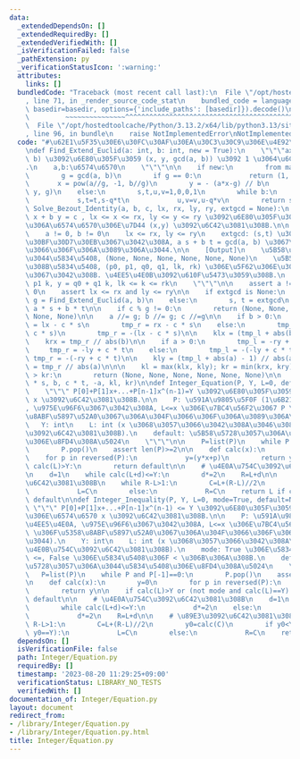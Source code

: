 ```yaml
---
data:
  _extendedDependsOn: []
  _extendedRequiredBy: []
  _extendedVerifiedWith: []
  _isVerificationFailed: false
  _pathExtension: py
  _verificationStatusIcon: ':warning:'
  attributes:
    links: []
  bundledCode: "Traceback (most recent call last):\n  File \"/opt/hostedtoolcache/Python/3.13.2/x64/lib/python3.13/site-packages/onlinejudge_verify/documentation/build.py\"\
    , line 71, in _render_source_code_stat\n    bundled_code = language.bundle(stat.path,\
    \ basedir=basedir, options={'include_paths': [basedir]}).decode()\n          \
    \         ~~~~~~~~~~~~~~~^^^^^^^^^^^^^^^^^^^^^^^^^^^^^^^^^^^^^^^^^^^^^^^^^^^^^^^^^^^^^^^^^^\n\
    \  File \"/opt/hostedtoolcache/Python/3.13.2/x64/lib/python3.13/site-packages/onlinejudge_verify/languages/python.py\"\
    , line 96, in bundle\n    raise NotImplementedError\nNotImplementedError\n"
  code: "#\u62E1\u5F35\u30E6\u30FC\u30AF\u30EA\u30C3\u30C9\u306E\u4E92\u9664\u6CD5\
    \ndef Find_Extend_Euclid(a: int, b: int, new = True):\n    \"\"\"ax+by=gcd(a,\
    \ b) \u3092\u6E80\u305F\u3059 (x, y, gcd(a, b)) \u3092 1 \u3064\u6C42\u3081\u308B\
    .\n    a,b:\u6574\u6570\n    \"\"\"\n\n    if new:\n        from math import gcd\n\
    \        g = gcd(a, b)\n        if g == 0:\n            return (1, 0, 0)\n\n \
    \       x = pow(a//g, -1, b//g)\n        y = - (a*x-g) // b\n        return (x,\
    \ y, g)\n    else:\n        s,t,u,v=1,0,0,1\n        while b:\n            q,a,b=a//b,b,a%b\n\
    \            s,t=t,s-q*t\n            u,v=v,u-q*v\n        return s,u,a\n\ndef\
    \ Solve_Bezout_Identity(a, b, c, lx, rx, ly, ry, extgcd = None):\n    \"\"\" a\
    \ x + b y = c , lx <= x <= rx, ly <= y <= ry \u3092\u6E80\u305F\u3059\u3088\u3046\
    \u306A\u6574\u6570\u306E\u7D44 (x,y) \u3092\u6C42\u3081\u308B.\n\n    [Input]\n\
    \    a != 0, b != 0\n    lx <= rx, ly <= ry\n    extgcd: (s,t) \u306E\u5F62\u306E\
    \u30BF\u30D7\u30EB\u3067\u3042\u308A, a s + b t = gcd(a, b) \u3067\u306A\u304F\
    \u3066\u306F\u306A\u3089\u306A\u3044.\n\n    [Output]\n    \u5B58\u5728\u3057\u306A\
    \u3044\u5834\u5408, (None, None, None, None, None, None)\n    \u5B58\u5728\u3059\
    \u308B\u5834\u5408, (p0, p1, q0, q1, lk, rk) \u306E\u5F62\u306E\u30BF\u30D7\u30EB\
    \u3067\u3042\u308B. \u4EE5\u4E0B\u3092\u610F\u5473\u3059\u308B.\n    x = p0 +\
    \ p1 k, y = q0 + q1 k, lk <= k <= rk\n    \"\"\"\n\n    assert a != 0 and b !=\
    \ 0\n    assert lx <= rx and ly <= ry\n\n    if extgcd is None:\n        s, t,\
    \ g = Find_Extend_Euclid(a, b)\n    else:\n        s, t = extgcd\n        g =\
    \ a * s + b * t\n\n    if c % g != 0:\n        return (None, None, None, None,\
    \ None, None)\n\n    a //= g; b //= g; c //=g\n\n    if b > 0:\n        tmp_l\
    \ = lx - c * s\n        tmp_r = rx - c * s\n    else:\n        tmp_l = -(rx -\
    \ c * s)\n        tmp_r = -(lx - c * s)\n\n    klx = (tmp_l + abs(b) - 1) // abs(b)\n\
    \    krx = tmp_r // abs(b)\n\n    if a > 0:\n        tmp_l = -ry + c * t\n   \
    \     tmp_r = -ly + c * t\n    else:\n        tmp_l = -(-ly + c * t)\n       \
    \ tmp_r = -(-ry + c * t)\n\n    kly = (tmp_l + abs(a) - 1) // abs(a)\n    kry\
    \ = tmp_r // abs(a)\n\n\n    kl = max(klx, kly); kr = min(krx, kry)\n    if kl\
    \ > kr:\n        return (None, None, None, None, None, None)\n\n    return (c\
    \ * s, b, c * t, -a, kl, kr)\n\ndef Integer_Equation(P, Y, L=0, default=None):\n\
    \    \"\"\" P[0]+P[1]x+...+P[n-1]x^(n-1)=Y \u3092\u6E80\u305F\u3059\u6574\u6570\
    \ x \u3092\u6C42\u3081\u308B.\n\n    P: \u591A\u9805\u5F0F (1\u6B21\u4EE5\u4E0A\
    , \u975E\u96F6\u3067\u3042\u308A, L<=x \u306E\u7BC4\u56F2\u3067 P \u306F\u5358\
    \u8ABF\u5897\u52A0\u3067\u306A\u304F\u3066\u306F\u306A\u3089\u306A\u3044).\n \
    \   Y: int\n    L: int (x \u3068\u3057\u3066\u3042\u308A\u3046\u308B\u4E0B\u754C\
    \u3092\u6C42\u3081\u308B).\n    default: \u5B58\u5728\u3057\u306A\u3044\u5834\u5408\
    \u306E\u8FD4\u308A\u5024\n    \"\"\"\n\n    P=list(P)\n    while P and P[-1]==0:\n\
    \        P.pop()\n    assert len(P)>=2\n\n    def calc(x):\n        y=0\n    \
    \    for p in reversed(P):\n            y=(y*x+p)\n        return y\n\n    if\
    \ calc(L)>Y:\n        return default\n\n    # \u4E0A\u754C\u3092\u6C42\u3081\u308B\
    \n    d=1\n    while calc(L+d)<=Y:\n        d*=2\n    R=L+d\n\n    # \u89E3\u3092\
    \u6C42\u3081\u308B\n    while R-L>1:\n        C=L+(R-L)//2\n        if calc(C)<=Y:\n\
    \            L=C\n        else:\n            R=C\n    return L if calc(L)==Y else\
    \ default\n\ndef Integer_Inequality(P, Y, L=0, mode=True, default=None):\n   \
    \ \"\"\" P[0]+P[1]x+...+P[n-1]x^(n-1) <= Y \u3092\u6E80\u305F\u3059\u6700\u5927\
    \u306E\u6574\u6570 x \u3092\u6C42\u3081\u308B.\n\n    P: \u591A\u9805\u5F0F (1\u6B21\
    \u4EE5\u4E0A, \u975E\u96F6\u3067\u3042\u308A, L<=x \u306E\u7BC4\u56F2\u3067 P\
    \ \u306F\u5358\u8ABF\u5897\u52A0\u3067\u306A\u304F\u3066\u306F\u306A\u3089\u306A\
    \u3044).\n    Y: int\n    L: int (x \u3068\u3057\u3066\u3042\u308A\u3046\u308B\
    \u4E0B\u754C\u3092\u6C42\u3081\u308B).\n    mode: True \u306E\u5834\u5408\u306F\
    \ <=, False \u306E\u5834\u5408\u306F < \u306B\u306A\u308B.\n    default: \u5B58\
    \u5728\u3057\u306A\u3044\u5834\u5408\u306E\u8FD4\u308A\u5024\n    \"\"\"\n\n \
    \   P=list(P)\n    while P and P[-1]==0:\n        P.pop()\n    assert len(P)>=2\n\
    \n    def calc(x):\n        y=0\n        for p in reversed(P):\n            y=(y*x+p)\n\
    \        return y\n\n    if calc(L)>Y or (not mode and calc(L)==Y):\n        return\
    \ default\n\n    # \u4E0A\u754C\u3092\u6C42\u3081\u308B\n    d=1\n    if mode:\n\
    \        while calc(L+d)<=Y:\n            d*=2\n    else:\n        while calc(L+d)<Y:\n\
    \            d*=2\n    R=L+d\n\n    # \u89E3\u3092\u6C42\u3081\u308B\n    while\
    \ R-L>1:\n        C=L+(R-L)//2\n        y0=calc(C)\n        if y0<Y or (mode and\
    \ y0==Y):\n            L=C\n        else:\n            R=C\n    return L\n"
  dependsOn: []
  isVerificationFile: false
  path: Integer/Equation.py
  requiredBy: []
  timestamp: '2023-08-20 11:29:25+09:00'
  verificationStatus: LIBRARY_NO_TESTS
  verifiedWith: []
documentation_of: Integer/Equation.py
layout: document
redirect_from:
- /library/Integer/Equation.py
- /library/Integer/Equation.py.html
title: Integer/Equation.py
---
```

